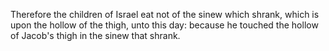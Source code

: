 Therefore the children of Israel eat not of the sinew which shrank, which is upon the hollow of the thigh, unto this day: because he touched the hollow of Jacob's thigh in the sinew that shrank.
